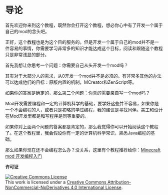 # 导论

首先欢迎你来到这个教程，既然你会打开这个教程，想必你心中有了开发一个属于自己的mod的念头吧。

正好，这个教程也是为这个目的服务的。但是开发一个属于自己的mod并不是一件容易的事情，你需要学习非常多的知识才能达成这个目标，阅读和跟随这个教程只是非常浅显的部分。

首先我想让你思考一个问题：你需要自己从头开发一个mod吗？

其实对于大部分人的需求，从0开发一个mod并不是必须的。有非常多其他的办法可以达成他们的目标：原版内置的机制，MCreator和ZenScript等。

如果你的答案是确定的，那么第二个问题：你真的需要亲自写一个mod吗？

Mod开发需要编程和一定的计算机科学的基础，要学好这些并不容易，如果你是一个不会编程的人，或者只是初略的学过编程，我的建议是寻找同伴。美工和设计在Mod开发里都是和写程序是同等重要的。

如果你对上面两个问题的答案都是肯定的，那么我觉得你可以开始阅读这个教程了。在这个教程里，我会假设你有一定的计算机科学常识，熟悉Java编程的基础。

那么如果你现在还不会编程怎么办？没关系，这里有个教程推荐给你：[Minecraft mod 开发编程入门 ](https://v2mcdev.com/t/topic/88)

**许可证**

<a rel="license" href="http://creativecommons.org/licenses/by-nc-nd/4.0/"><img alt="Creative Commons License" style="border-width:0" src="https://i.creativecommons.org/l/by-nc-nd/4.0/88x31.png" /></a><br />This work is licensed under a <a rel="license" href="http://creativecommons.org/licenses/by-nc-nd/4.0/">Creative Commons Attribution-NonCommercial-NoDerivatives 4.0 International License</a>.
